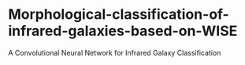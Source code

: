 # Morphological-classification-of-infrared-galaxies-based-on-WISE
A Convolutional Neural Network for Infrared Galaxy Classification
